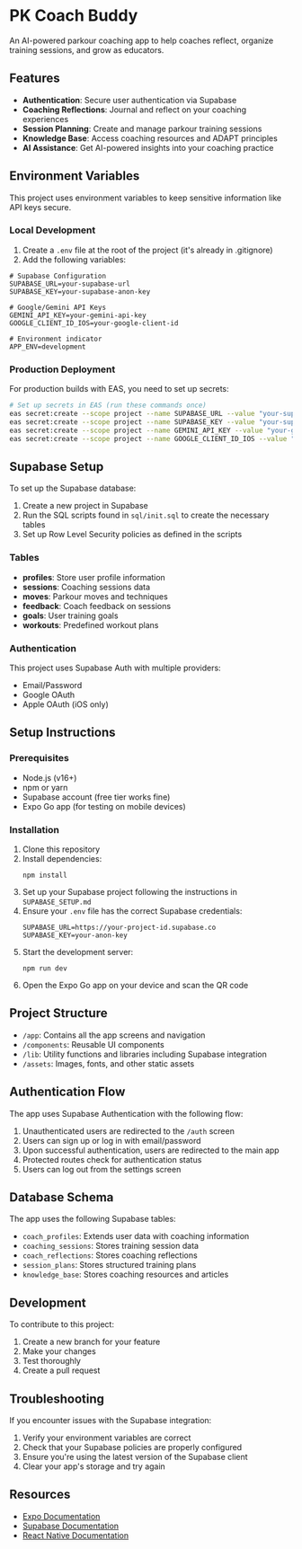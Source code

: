 # PK Coach Buddy

An AI-powered parkour coaching app to help coaches reflect, organize training sessions, and grow as educators.

## Features

- **Authentication**: Secure user authentication via Supabase
- **Coaching Reflections**: Journal and reflect on your coaching experiences
- **Session Planning**: Create and manage parkour training sessions
- **Knowledge Base**: Access coaching resources and ADAPT principles
- **AI Assistance**: Get AI-powered insights into your coaching practice

## Environment Variables

This project uses environment variables to keep sensitive information like API keys secure.

### Local Development

1. Create a `.env` file at the root of the project (it's already in .gitignore)
2. Add the following variables:

```
# Supabase Configuration
SUPABASE_URL=your-supabase-url
SUPABASE_KEY=your-supabase-anon-key

# Google/Gemini API Keys
GEMINI_API_KEY=your-gemini-api-key
GOOGLE_CLIENT_ID_IOS=your-google-client-id

# Environment indicator
APP_ENV=development
```

### Production Deployment

For production builds with EAS, you need to set up secrets:

```bash
# Set up secrets in EAS (run these commands once)
eas secret:create --scope project --name SUPABASE_URL --value "your-supabase-url"
eas secret:create --scope project --name SUPABASE_KEY --value "your-supabase-key" 
eas secret:create --scope project --name GEMINI_API_KEY --value "your-gemini-api-key"
eas secret:create --scope project --name GOOGLE_CLIENT_ID_IOS --value "your-google-client-id"
```

## Supabase Setup

To set up the Supabase database:

1. Create a new project in Supabase
2. Run the SQL scripts found in `sql/init.sql` to create the necessary tables
3. Set up Row Level Security policies as defined in the scripts

### Tables

- **profiles**: Store user profile information
- **sessions**: Coaching sessions data
- **moves**: Parkour moves and techniques
- **feedback**: Coach feedback on sessions
- **goals**: User training goals
- **workouts**: Predefined workout plans

### Authentication

This project uses Supabase Auth with multiple providers:
- Email/Password
- Google OAuth
- Apple OAuth (iOS only)

## Setup Instructions

### Prerequisites

- Node.js (v16+)
- npm or yarn
- Supabase account (free tier works fine)
- Expo Go app (for testing on mobile devices)

### Installation

1. Clone this repository
2. Install dependencies:
   ```
   npm install
   ```
3. Set up your Supabase project following the instructions in `SUPABASE_SETUP.md`
4. Ensure your `.env` file has the correct Supabase credentials:
   ```
   SUPABASE_URL=https://your-project-id.supabase.co
   SUPABASE_KEY=your-anon-key
   ```
5. Start the development server:
   ```
   npm run dev
   ```
6. Open the Expo Go app on your device and scan the QR code

## Project Structure

- `/app`: Contains all the app screens and navigation
- `/components`: Reusable UI components
- `/lib`: Utility functions and libraries including Supabase integration
- `/assets`: Images, fonts, and other static assets

## Authentication Flow

The app uses Supabase Authentication with the following flow:

1. Unauthenticated users are redirected to the `/auth` screen
2. Users can sign up or log in with email/password
3. Upon successful authentication, users are redirected to the main app
4. Protected routes check for authentication status
5. Users can log out from the settings screen

## Database Schema

The app uses the following Supabase tables:

- `coach_profiles`: Extends user data with coaching information
- `coaching_sessions`: Stores training session data
- `coach_reflections`: Stores coaching reflections
- `session_plans`: Stores structured training plans
- `knowledge_base`: Stores coaching resources and articles

## Development

To contribute to this project:

1. Create a new branch for your feature
2. Make your changes
3. Test thoroughly
4. Create a pull request

## Troubleshooting

If you encounter issues with the Supabase integration:

1. Verify your environment variables are correct
2. Check that your Supabase policies are properly configured
3. Ensure you're using the latest version of the Supabase client
4. Clear your app's storage and try again

## Resources

- [Expo Documentation](https://docs.expo.dev/)
- [Supabase Documentation](https://supabase.com/docs)
- [React Native Documentation](https://reactnative.dev/docs/getting-started) 